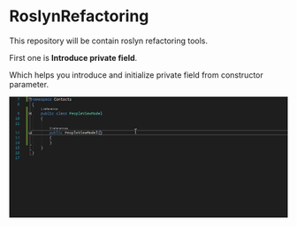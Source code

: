 # RoslynRefactoring
This repository will be contain roslyn refactoring tools.


First one is **Introduce private field**.

Which helps you introduce and initialize private field from constructor parameter.

![alt text](https://github.com/Burgyn/RoslynRefactoring/blob/master/IntroduceToPrivateField.gif "Introduce to private field")
